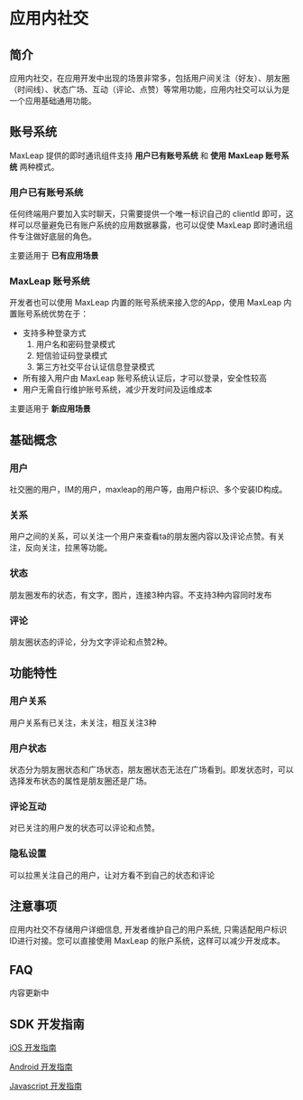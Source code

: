 # 应用内社交

## 简介
应用内社交，在应用开发中出现的场景非常多，包括用户间关注（好友）、朋友圈（时间线）、状态广场、互动（评论、点赞）等常用功能，应用内社交可以认为是一个应用基础通用功能。

## 账号系统

MaxLeap 提供的即时通讯组件支持 **用户已有账号系统** 和 **使用 MaxLeap 账号系统** 两种模式。

### 用户已有账号系统
任何终端用户要加入实时聊天，只需要提供一个唯一标识自己的 clientId 即可，这样可以尽量避免已有账户系统的应用数据暴露，也可以促使 MaxLeap 即时通讯组件专注做好底层的角色。

主要适用于 **已有应用场景**

### MaxLeap 账号系统
开发者也可以使用 MaxLeap 内置的账号系统来接入您的App，使用 MaxLeap 内置账号系统优势在于：

* 支持多种登录方式
  1. 用户名和密码登录模式
  2. 短信验证码登录模式
  3. 第三方社交平台认证信息登录模式
* 所有接入用户由 MaxLeap 账号系统认证后，才可以登录，安全性较高
* 用户无需自行维护账号系统，减少开发时间及运维成本

主要适用于 **新应用场景**

## 基础概念
### 用户
社交圈的用户，IM的用户，maxleap的用户等，由用户标识、多个安装ID构成。
### 关系
用户之间的关系，可以关注一个用户来查看ta的朋友圈内容以及评论点赞。有关注，反向关注，拉黑等功能。
### 状态
朋友圈发布的状态，有文字，图片，连接3种内容。不支持3种内容同时发布
### 评论
朋友圈状态的评论，分为文字评论和点赞2种。
## 功能特性
### 用户关系
用户关系有已关注，未关注，相互关注3种
### 用户状态
状态分为朋友圈状态和广场状态，朋友圈状态无法在广场看到。即发状态时，可以选择发布状态的属性是朋友圈还是广场。
### 评论互动
对已关注的用户发的状态可以评论和点赞。
### 隐私设置
可以拉黑关注自己的用户，让对方看不到自己的状态和评论
## 注意事项
应用内社交不存储用户详细信息, 开发者维护自己的用户系统, 只需适配用户标识ID进行对接。您可以直接使用 MaxLeap 的账户系统，这样可以减少开发成本。
## FAQ
内容更新中

## SDK 开发指南
[iOS 开发指南](ML_DOCS_GUIDE_LINK_PLACEHOLDER_IOS#INAPPSOCIAL_ZH)

[Android 开发指南](ML_DOCS_GUIDE_LINK_PLACEHOLDER_ANDROID#INAPPSOCIAL_ZH)

[Javascript 开发指南](ML_DOCS_GUIDE_LINK_PLACEHOLDER_JS#INAPPSOCIAL_ZH)
